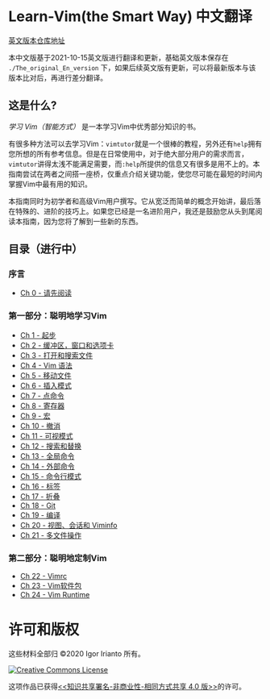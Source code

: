 # Learn-Vim(the Smart Way) 中文翻译

[英文版本仓库地址](https://github.com/iggredible/Learn-Vim)

本中文版基于2021-10-15英文版进行翻译和更新，基础英文版本保存在 `./The_original_En_version` 下，如果后续英文版有更新，可以将最新版本与该版本比对后，再进行差分翻译。

## 这是什么?

_学习 Vim（智能方式）_ 是一本学习Vim中优秀部分知识的书。

有很多种方法可以去学习Vim：`vimtutor`就是一个很棒的教程，另外还有`help`拥有您所想的所有参考信息。但是在日常使用中，对于绝大部分用户的需求而言，`vimtutor`讲得太浅不能满足需要，而`:help`所提供的信息又有很多是用不上的。本指南尝试在两者之间搭一座桥，仅重点介绍关键功能，使您尽可能在最短的时间内掌握Vim中最有用的知识。

本指南同时为初学者和高级Vim用户撰写。它从宽泛而简单的概念开始讲，最后落在特殊的、进阶的技巧上。如果您已经是一名进阶用户，我还是鼓励您从头到尾阅读本指南，因为您将了解到一些新的东西。

## 目录（进行中）

### 序言

- [Ch 0 - 请先阅读](./ch00_read_this_first.md)

### 第一部分：聪明地学习Vim

- [Ch 1 - 起步](./ch01_starting_vim.md)
- [Ch 2 - 缓冲区，窗口和选项卡](./ch02_buffers_windows_tabs.md)
- [Ch 3 - 打开和搜索文件](./ch03_searching_files.md)
- [Ch 4 - Vim 语法](./ch04_vim_grammar.md)
- [Ch 5 - 移动文件](./ch05_moving_in_file.md)
- [Ch 6 - 插入模式](./ch06_insert_mode.md)
- [Ch 7 - 点命令](./ch07_the_dot_command.md)
- [Ch 8 - 寄存器](./ch08_registers.md)
- [Ch 9 - 宏](./ch09_macros.md)
- [Ch 10 - 撤消](./ch10_undo.md)
- [Ch 11 - 可视模式](./ch11_visual_mode.md)
- [Ch 12 - 搜索和替换](./ch12_search_and_substitute.md)
- [Ch 13 - 全局命令](./ch13_the_global_command.md)
- [Ch 14 - 外部命令](./ch14_external_commands.md)
- [Ch 15 - 命令行模式](./ch15_command-line_mode.md)
- [Ch 16 - 标签](./ch16_tags.md)
- [Ch 17 - 折叠](./ch17_fold.md)
- [Ch 18 - Git](./ch18_git.md)
- [Ch 19 - 编译](./ch19_compile.md)
- [Ch 20 - 视图、会话和 Viminfo](./ch20_views_sessions_viminfo.md)
- [Ch 21 - 多文件操作](./ch21_multiple_file_operations.md)

### 第二部分：聪明地定制Vim

- [Ch 22 - Vimrc](./ch22_vimrc.md)
- [Ch 23 - Vim软件包](./ch23_vim_packages.md)
- [Ch 24 - Vim Runtime](./ch24_vim_runtime.md)

# 许可和版权

这些材料全部归 ©2020 Igor Irianto 所有。

<a rel="license" href="http://creativecommons.org/licenses/by-nc-sa/4.0/"><img alt="Creative Commons License" style="border-width:0" src="https://licensebuttons.net/l/by-nc-sa/4.0/88x31.png" /></a><br />

这项作品已获得<a rel="license" href="http://creativecommons.org/licenses/by-nc-sa/4.0/"><<知识共享署名-非商业性-相同方式共享 4.0 版>></a>的许可。
